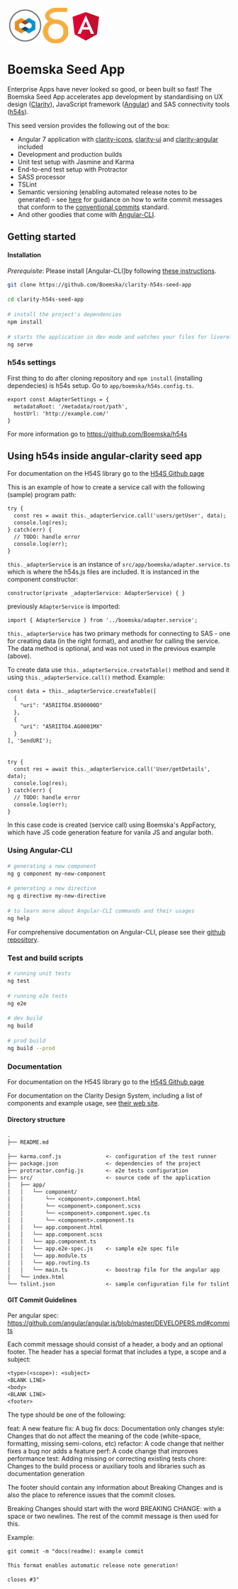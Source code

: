 <img src="src/images/clarity_logo.png" height="80"/><img src="src/images/boemska_logo.png" height="80"/><img src="src/images/angular_logo.png" height="80"/>


Boemska Seed App
============
Enterprise Apps have never looked so good, or been built so fast!  The Boemska Seed App accelerates app development by standardising on UX design ([Clarity](https://github.com/vmware/clarity)), JavaScript framework ([Angular](https://angular.io/)) and SAS connectivity tools ([h54s](https://github.com/Boemska/h54s)).


This seed version provides the following out of the box:

- Angular 7 application with [clarity-icons](https://www.npmjs.com/package/@clr/icons), [clarity-ui](https://www.npmjs.com/package/@clr/ui) and [clarity-angular](https://www.npmjs.com/package/@clr/angular) included
- Development and production builds
- Unit test setup with Jasmine and Karma
- End-to-end test setup with Protractor
- SASS processor
- TSLint
- Semantic versioning (enabling automated release notes to be generated) - see [here](https://github.com/conventional-changelog/standard-version) for guidance on how to write commit messages that conform to the [conventional commits](https://www.conventionalcommits.org/en/v1.0.0-beta.2/) standard.
- And other goodies that come with [Angular-CLI](https://github.com/angular/angular-cli#generating-and-serving-an-angular2-project-via-a-development-server).

Getting started
----------------------------------
#### Installation
*Prerequisite*: Please install [Angular-CLI]by following [these instructions](https://github.com/angular/angular-cli#installation).

```bash
git clone https://github.com/Boemska/clarity-h54s-seed-app

cd clarity-h54s-seed-app

# install the project's dependencies
npm install

# starts the application in dev mode and watches your files for livereload
ng serve
```

### h54s settings

First thing to do after cloning repository and `npm install` (installing dependecies) is h54s setup.
Go to `app/boemska/h54s.config.ts`.

```
export const AdapterSettings = {
  metadataRoot: '/metadata/root/path',
  hostUrl: 'http://example.com/'
}
```
 For more information go to https://github.com/Boemska/h54s

## Using h54s inside angular-clarity seed app
For documentation on the H54S library go to the [H54S Github page](https://github.com/Boemska/h54s)

This is an example of how to create a service call with the following  (sample) program path:
```
try {
  const res = await this._adapterService.call('users/getUser', data);
  console.log(res);
} catch(err) {
  // TODO: handle error
  console.log(err);
}

```
`this._adapterService` is an instance of `src/app/boemska/adapter.service.ts` which is where the h54s.js files are included. It is instanced in the component constructor:
```
constructor(private _adapterService: AdapterService) { }
```
previously `AdapterService` is imported:
```
import { AdapterService } from '../boemska/adapter.service';
```
`this._adapterService` has two primary methods for connecting to SAS - one for creating data (in the right format), and another for calling the service. The data method is optional, and was not used in the previous example (above).

To create data use `this._adapterService.createTable()` method and send it using `this._adapterService.call()` method. Example:

```
const data = this._adapterService.createTable([
  {
    "uri": "A5RIITO4.B500000D"
  },
  {
    "uri": "A5RIITO4.AG0001MX"
  }
], 'SendURI');


try {
  const res = await this._adapterService.call('User/getDetails', data);
  console.log(res);
} catch(err) {
  // TODO: handle error
  console.log(err);
}
```
In this case code is created (service call) using Boemska's AppFactory, which have JS code generation feature for vanila JS and angular both.

### Using Angular-CLI
```bash
# generating a new component
ng g component my-new-component

# generating a new directive
ng g directive my-new-directive

# to learn more about Angular-CLI commands and their usages
ng help
```

For comprehensive documentation on Angular-CLI, please see their [github repository](https://github.com/angular/angular-cli).

### Test and build scripts

```bash
# running unit tests
ng test

# running e2e tests
ng e2e

# dev build
ng build

# prod build
ng build --prod
```

### Documentation

For documentation on the H54S library go to the [H54S Github page](https://github.com/Boemska/h54s)

For documentation on the Clarity Design System, including a list of components and example usage, see [their web site](https://vmware.github.io/clarity).


#### Directory structure
```
.
├── README.md

├── karma.conf.js              <- configuration of the test runner
├── package.json               <- dependencies of the project
├── protractor.config.js       <- e2e tests configuration
├── src/                       <- source code of the application
│   ├── app/
│   │   └── component/
│   │       └── <component>.component.html
│   │       └── <component>.component.scss
│   │       └── <component>.component.spec.ts
│   │       └── <component>.component.ts
│   │   └── app.component.html
│   │   └── app.component.scss
│   │   └── app.component.ts
│   │   └── app.e2e-spec.js    <- sample e2e spec file
│   │   └── app.module.ts
│   │   └── app.routing.ts
│   │   └── main.ts            <- boostrap file for the angular app
│   └── index.html
└── tslint.json                <- sample configuration file for tslint
```

#### GIT Commit Guidelines

Per angular spec: https://github.com/angular/angular.js/blob/master/DEVELOPERS.md#commits

Each commit message should consist of a header, a body and an optional footer. The header has a special format that includes a type, a scope and a subject:
```
<type>(<scope>): <subject>
<BLANK LINE>
<body>
<BLANK LINE>
<footer>
```

The type should be one of the following:

feat: A new feature
fix: A bug fix
docs: Documentation only changes
style: Changes that do not affect the meaning of the code (white-space, formatting, missing semi-colons, etc)
refactor: A code change that neither fixes a bug nor adds a feature
perf: A code change that improves performance
test: Adding missing or correcting existing tests
chore: Changes to the build process or auxiliary tools and libraries such as documentation generation

The footer should contain any information about Breaking Changes and is also the place to reference issues that the commit closes.

Breaking Changes should start with the word BREAKING CHANGE: with a space or two newlines. The rest of the commit message is then used for this.

Example:

```
git commit -m "docs(readme): example commit

This format enables automatic release note generation!

closes #3"
```
